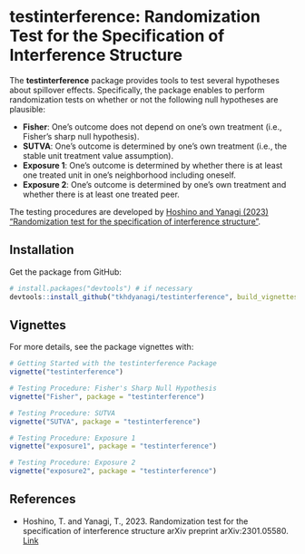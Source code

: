
<!-- README.md is generated from README.Rmd. Please edit that file -->

# testinterference: Randomization Test for the Specification of Interference Structure

<!-- badges: start -->
<!-- badges: end -->

The **testinterference** package provides tools to test several
hypotheses about spillover effects. Specifically, the package enables to
perform randomization tests on whether or not the following null
hypotheses are plausible:

- **Fisher**: One’s outcome does not depend on one’s own treatment
  (i.e., Fisher’s sharp null hypothesis).
- **SUTVA**: One’s outcome is determined by one’s own treatment (i.e.,
  the stable unit treatment value assumption).
- **Exposure 1**: One’s outcome is determined by whether there is at
  least one treated unit in one’s neighborhood including oneself.
- **Exposure 2**: One’s outcome is determined by one’s own treatment and
  whether there is at least one treated peer.

The testing procedures are developed by [Hoshino and Yanagi (2023)
“Randomization test for the specification of interference
structure”](https://doi.org/10.48550/arXiv.2301.05580).

## Installation

Get the package from GitHub:

``` r
# install.packages("devtools") # if necessary
devtools::install_github("tkhdyanagi/testinterference", build_vignettes = TRUE)
```

## Vignettes

For more details, see the package vignettes with:

``` r
# Getting Started with the testinterference Package
vignette("testinterference")

# Testing Procedure: Fisher's Sharp Null Hypothesis
vignette("Fisher", package = "testinterference")

# Testing Procedure: SUTVA
vignette("SUTVA", package = "testinterference")

# Testing Procedure: Exposure 1
vignette("exposure1", package = "testinterference")

# Testing Procedure: Exposure 2
vignette("exposure2", package = "testinterference")
```

## References

- Hoshino, T. and Yanagi, T., 2023. Randomization test for the
  specification of interference structure arXiv preprint
  arXiv:2301.05580. [Link](https://doi.org/10.48550/arXiv.2301.05580)
